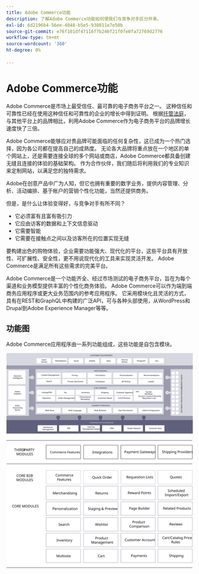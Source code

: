 ```yaml
---
title: Adobe Commerce功能
description: 了解Adobe Commerce功能如何使我们与竞争对手区分开来。
exl-id: 6d2196b4-56ee-4048-b5e5-930811e7e50b
source-git-commit: e76f101df47116f7b246f21f0fe0fa72769d2776
workflow-type: tm+mt
source-wordcount: '360'
ht-degree: 0%

---
```


# Adobe Commerce功能

Adobe Commerce是市场上最受信任、最可靠的电子商务平台之一。 这种信任和可靠性已经在使用这种信任和可靠性的企业的增长中得到证明。 根据[托管法庭](https://hostingtribunal.com/blog/magento-statistics/#gref)，与其他平台上的品牌相比，利用Adobe Commerce作为电子商务平台的品牌增长速度快了三倍。

Adobe Commerce能够应对贵品牌可能面临的任何复杂性，这已成为一个热门选择，因为各公司都在提高自己的成熟度。 无论各大品牌将重点放在一个地区的单个网站上，还是需要连接全球的多个网站或商店，Adobe Commerce都具备创建无缝且连接的体验的基础架构。 作为合作伙伴，我们随后将利用我们的专业知识来定制网站，以满足您的独特需求。

Adobe在创意产品中广为人知，但它也拥有重要的数字业务，提供内容管理、分析、活动编排、基于帐户的营销个性化功能，当然还提供商务。

但是，是什么让体验变得好，与竞争对手有所不同？

- 它必须富有且富有吸引力
- 它应由访客的数据和上下文信息驱动
- 它需要智能
- 它需要在接触点之间以及访客所在的位置实现无缝

要构建出色的购物体验，企业需要功能强大、现代化的平台，这些平台具有开放性、可扩展性、安全性，更不用说现代化的工具来实现灵活开发。 Adobe Commerce是满足所有这些需求的完美平台。

Adobe Commerce是一个功能齐全、经过市场测试的电子商务平台，旨在为每个渠道和业务模型提供丰富的个性化商务体验。 Adobe Commerce可以作为端到端商务应用程序或更大业务范围内的参考应用程序。 它采用模块化且灵活的方式，具有在REST和GraphQL中构建的广泛API，可与各种头部使用，从WordPress和Drupal到Adobe Experience Manager等等。

## 功能图

Adobe Commerce应用程序由一系列功能组成，这些功能是自包含模块。

![Adobe Commerce功能图](../../assets/playbooks/capabilities-map.svg)

![Adobe Commerce功能图](../../assets/playbooks/capabilities-modules.svg)
